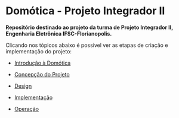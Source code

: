 
# Domótica - Projeto Integrador II
**Repositório destinado ao projeto da turma de Projeto Integrador II, Engenharia Eletrõnica IFSC-Florianopolis.**

Clicando nos tópicos abaixo é possivel ver as etapas de criação e implementação do projeto:

 * [Introdução à Domótica](/introducao.md)
 
 * [Concepção do Projeto](/concepcao.md)
 
 * [Design](/design.md)

 * [Implementação](/implementacao.md)
 
 * [Operação](/operacao.md)
